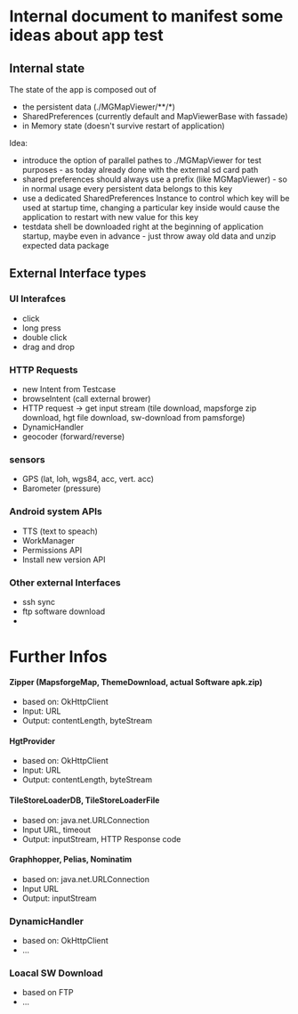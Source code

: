 # Internal document to manifest some ideas about app test

## Internal state

The state of the app is composed out of
- the persistent data (./MGMapViewer/**/*)
- SharedPreferences (currently default and MapViewerBase with fassade)
- in Memory state (doesn't survive restart of application)

Idea: 
- introduce the option of parallel pathes to ./MGMapViewer for test purposes - as today already done with the external sd card path
- shared preferences should always use a prefix (like MGMapViewer) - so in normal usage every persistent data belongs to this key
- use a dedicated SharedPreferences Instance to control which key will be used at startup time, changing a particular key inside would cause the application to restart with new
value for this key
- testdata shell be downloaded right at the beginning of application startup, maybe even in advance - just throw away old data and unzip expected data package


## External Interface types

### UI Interafces
- click
- long press
- double click
- drag and drop

### HTTP Requests
- new Intent from Testcase
- browseIntent (call external brower)
- HTTP request -> get input stream (tile download, mapsforge zip download, hgt file download, sw-download from pamsforge)
- DynamicHandler 
- geocoder (forward/reverse)

### sensors
- GPS (lat, loh, wgs84, acc, vert. acc)
- Barometer (pressure)

### Android system APIs
- TTS (text to speach)
- WorkManager
- Permissions API
- Install new version API

### Other external Interfaces
- ssh sync 
- ftp software download
- 










# Further Infos

#### Zipper (MapsforgeMap, ThemeDownload, actual Software apk.zip)
- based on: OkHttpClient
- Input: URL
- Output: contentLength, byteStream
#### HgtProvider
- based on: OkHttpClient
- Input: URL
- Output: contentLength, byteStream
#### TileStoreLoaderDB, TileStoreLoaderFile
- based on: java.net.URLConnection
- Input URL, timeout
- Output: inputStream, HTTP Response code
#### Graphhopper, Pelias, Nominatim
- based on: java.net.URLConnection
- Input URL
- Output: inputStream

### DynamicHandler
- based on: OkHttpClient
- ...

### Loacal SW Download
- based on FTP
- ...